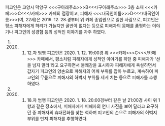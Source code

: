 피고인은 고양시 덕양구 <<<구아래주소>>>B<<</구아래주소>>> 3층 소재 <<<카페>>>C<<</카페>>> 카페의 점장이고, 피해자 <<<내국인이름>>>D<<</내국인이름>>>(여, 22세)은 2019. 12. 28.경부터 위 카페 종업원으로 일한 사람으로, 피고인은 평소 피해자에게 허리가 가늘지만 골반이 없다는 등으로 피해자의 몸매를 품평하는 이야기나 피고인의 성경험 등의 성적인 이야기를 자주 하였다.
1. 2020. 1. 12.자 범행
피고인은 2020. 1. 12. 19:00경 위 <<<카페>>>C<<</카페>>> 카페에서, 평소처럼 피해자에게 성적인 이야기를 하던 중 피해자가 ‘선을 넘지 말라'라고 요구하면서 불쾌감을 표시하자 피해자에게 욕설하면서 갑자기 피고인의 양손으로 피해자의 어깨 부위를 잡아 누르고, 계속하여 피고인의 무릎으로 피해자의 허벅지 부위를 세게 치는 등으로 피해자를 추행하였다.
2. 2020. 1. 18.자 범행
피고인은 2020. 1. 18. 20:00경부터 같은 날 21:00경 사이 위 1항과 같은 장소에서, 피해자에게 피해자의 언니 사진을 보여 달라고 요구하던 중 피해자의 휴대전화를 찾는 척하며 피고인의 손으로 피해자의 허벅지 부위를 만져 피해자를 추행하였다.
